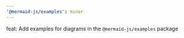 ```yaml
---
'@mermaid-js/examples': minor
---
```


feat: Add examples for diagrams in the `@mermaid-js/examples` package
